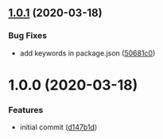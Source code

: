 ## [1.0.1](https://github.com/AndresCalimero/ts-library-template/compare/v1.0.0...v1.0.1) (2020-03-18)


### Bug Fixes

* add keywords in package.json ([50681c0](https://github.com/AndresCalimero/ts-library-template/commit/50681c09969010190a1a72965e2cc14bc40f68a1))

# 1.0.0 (2020-03-18)


### Features

* initial commit ([d147b1d](https://github.com/AndresCalimero/ts-library-template/commit/d147b1d1741e59a3515acfc2743953ecafeaeb31))
